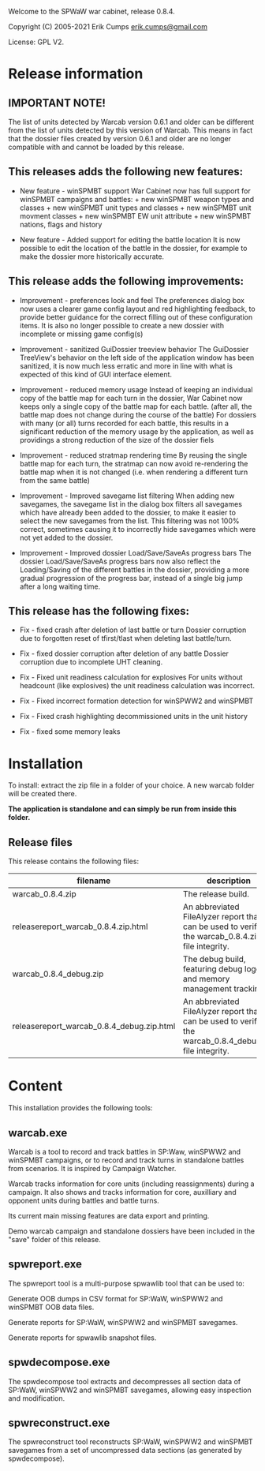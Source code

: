 Welcome to the SPWaW war cabinet, release 0.8.4.

Copyright (C) 2005-2021 Erik Cumps erik.cumps@gmail.com

License: GPL V2.

# Release information

## IMPORTANT NOTE!

The list of units detected by Warcab version 0.6.1 and older can be different
from the list of units detected by this version of Warcab. This means in fact
that the dossier files created by version 0.6.1 and older are no longer
compatible with and cannot be loaded by this release.

## This releases adds the following new features:

* New feature - winSPMBT support
    War Cabinet now has full support for winSPMBT campaigns and battles:
        + new winSPMBT weapon types and classes
        + new winSPMBT unit types and classes
        + new winSPMBT unit movment classes
        + new winSPMBT EW unit attribute
        + new winSPMBT nations, flags and history

* New feature - Added support for editing the battle location
    It is now possible to edit the location of the battle in the dossier, for
    example to make the dossier more historically accurate.

## This release adds the following improvements:

* Improvement - preferences look and feel
    The preferences dialog box now uses a clearer game config layout and red
    highlighting feedback, to provide better guidance for the correct filling
    out of these configuration items. It is also no longer possible to create a
    new dossier with incomplete or missing game config(s)

* Improvement - sanitized GuiDossier treeview behavior
    The GuiDossier TreeView's behavior on the left side of the application
    window has been sanitized, it is now much less erratic and more in line with
    what is expected of this kind of GUI interface element.

* Improvement - reduced memory usage
    Instead of keeping an individual copy of the battle map for each turn in the
    dossier, War Cabinet now keeps only a single copy of the battle map for each
    battle. (after all, the battle map does not change during the course of the
    battle) For dossiers with many (or all) turns recorded for each battle, this
    results in a significant reduction of the memory usage by the application,
    as well as providings a strong reduction of the size of the dossier fiels

* Improvement - reduced stratmap rendering time
    By reusing the single battle map for each turn, the stratmap can now avoid
    re-rendering the battle map when it is not changed (i.e. when rendering a
    different turn from the same battle)

* Improvement - Improved savegame list filtering
    When adding new savegames, the savegame list in the dialog box filters all
    savegames which have already been added to the dossier, to make it easier to
    select the new savegames from the list. This filtering was not 100% correct,
    sometimes causing it to incorrectly hide savegames which were not yet added
    to the dossier.

* Improvement - Improved dossier Load/Save/SaveAs progress bars
    The dossier Load/Save/SaveAs progress bars now also reflect the
    Loading/Saving of the different battles in the dossier, providing a more
    gradual progression of the progress bar, instead of a single big jump after
    a long waiting time.

## This release has the following fixes:

* Fix - fixed crash after deletion of last battle or turn
    Dossier corruption due to forgotten reset of tfirst/tlast when deleting last
    battle/turn.

* Fix - fixed dossier corruption after deletion of any battle
    Dossier corruption due to incomplete UHT cleaning.

* Fix - Fixed unit readiness calculation for explosives
    For units without headcount (like explosives) the unit readiness calculation
    was incorrect.

* Fix - Fixed incorrect formation detection for winSPWW2 and winSPMBT
    
* Fix - Fixed crash highlighting decommissioned units in the unit history

* Fix - fixed some memory leaks

# Installation

To install: extract the zip file in a folder of your choice. A new warcab folder will be created there.

**The application is standalone and can simply be run from inside this folder.**

## Release files

This release contains the following files:

| filename | description |
| --- | --- |
| warcab_0.8.4.zip | The release build. |
| releasereport_warcab_0.8.4.zip.html | An abbreviated FileAlyzer report that can be used to verify the warcab_0.8.4.zip file integrity. |
| warcab_0.8.4_debug.zip | The debug build, featuring debug logging and memory management tracking. |
| releasereport_warcab_0.8.4_debug.zip.html | An abbreviated FileAlyzer report that can be used to verify the warcab_0.8.4_debug.zip file integrity. |

# Content

This installation provides the following tools:

## warcab.exe

  Warcab is a tool to record and track battles in SP:Waw, winSPWW2 and winSPMBT campaigns, or to record and track turns in standalone battles from scenarios. It is inspired by Campaign Watcher.

  Warcab tracks information for core units (including reassignments) during a campaign. It also shows and tracks information for core, auxilliary and opponent units during battles and battle turns.

  Its current main missing features are data export and printing.

  Demo warcab campaign and standalone dossiers have been included in the "save" folder of this release.

## spwreport.exe

  The spwreport tool is a multi-purpose spwawlib tool that can be used to:

  Generate OOB dumps in CSV format for SP:WaW, winSPWW2 and winSPMBT OOB data files.

  Generate reports for SP:WaW, winSPWW2 and winSPMBT savegames.

  Generate reports for spwawlib snapshot files.

## spwdecompose.exe

  The spwdecompose tool extracts and decompresses all section data of SP:WaW, winSPWW2 and winSPMBT savegames, allowing easy inspection and modification.

## spwreconstruct.exe

  The spwreconstruct tool reconstructs SP:WaW, winSPWW2 and winSPMBT savegames from a set of uncompressed data sections (as generated by spwdecompose). 
